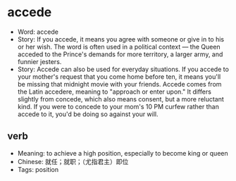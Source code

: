 # accede

- Word: accede
- Story: If you accede, it means you agree with someone or give in to his or her wish. The word is often used in a political context — the Queen acceded to the Prince's demands for more territory, a larger army, and funnier jesters.
- Story: Accede can also be used for everyday situations. If you accede to your mother's request that you come home before ten, it means you'll be missing that midnight movie with your friends. Accede comes from the Latin accedere, meaning to "approach or enter upon." It differs slightly from concede, which also means consent, but a more reluctant kind. If you were to concede to your mom's 10 PM curfew rather than accede to it, you'd be doing so against your will.

## verb

- Meaning: to achieve a high position, especially to become king or queen
- Chinese: 就任；就职；（尤指君主）即位
- Tags: position

